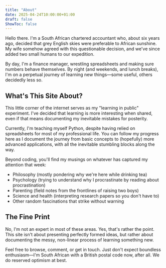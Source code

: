 ```yaml
---
title: "About"
date: 2025-04-24T10:00:00+01:00
draft: false
ShowToc: false
---
```


Hello there. I'm a South African chartered accountant who, about six years ago, decided that grey English skies were preferable to African sunshine. My wife somehow agreed with this questionable decision, and we've since added two small humans to our expedition.

By day, I'm a finance manager, wrestling spreadsheets and making sure numbers behave themselves. By night (and weekends, and lunch breaks), I'm on a perpetual journey of learning new things—some useful, others decidedly less so.

## What's This Site About?

This little corner of the internet serves as my "learning in public" experiment. I've decided that learning is more interesting when shared, even if that means documenting my inevitable mistakes for posterity.

Currently, I'm teaching myself Python, despite having relied on spreadsheets for most of my professional life. You can follow my progress here as I document the journey from basic concepts to (hopefully) more advanced applications, with all the inevitable stumbling blocks along the way.

Beyond coding, you'll find my musings on whatever has captured my attention that week:

- Philosophy (mostly pondering why we're here while drinking tea)
- Psychology (trying to understand why I procrastinate by reading about procrastination)
- Parenting (field notes from the frontlines of raising two boys)
- Science and health (interpreting research papers so you don't have to)
- Other random fascinations that strike without warning

## The Fine Print

No, I'm not an expert in most of these areas. Yes, that's rather the point. This site isn't about presenting perfectly formed ideas, but rather about documenting the messy, non-linear process of learning something new.

Feel free to browse, comment, or get in touch. Just don't expect boundless enthusiasm—I'm South African with a British postal code now, after all. We do reserved optimism at best.